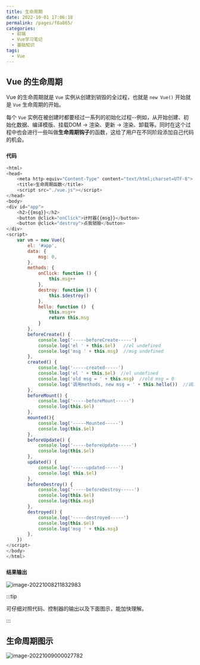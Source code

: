 ```yaml
---
title: 生命周期
date: 2022-10-01 17:06:18
permalink: /pages/f8a865/
categories:
  - 前端
  - Vue学习笔记
  - 基础知识
tags:
  - Vue
---
```


## Vue 的生命周期

Vue 的生命周期就是 `Vue` 实例从创建到销毁的全过程，也就是 `new Vue()` 开始就是 `Vue` 生命周期的开始。

每个 `Vue` 实例在被创建时都要经过一系列的初始化过程--例如，从开始创建、初始化数据、编译模版、挂载DOM -> 渲染、更新 -> 渲染、卸载等。同时在这个过程中也会进行一些叫做**生命周期钩子**的函数，这给了用户在不同阶段添加自己代码的机会。

### `代码`

```js
<html>
<head>
    <meta http-equiv="Content-Type" content="text/html;charset=UTF-8">
    <title>生命周期函数</title>
    <script src="./vue.js"></script>
</head>
<body>
<div id="app">
    <h2>{{msg}}</h2>
    <button @click="onClick">计时器{{msg}}</button>
    <button @click="destroy">点我销毁</button>
</div>
<script>
    var vm = new Vue({
        el: '#app',
        data: {
            msg: 0,
        },
        methods: {
            onClick: function () {
                this.msg++
            },
            destroy: function () {
                this.$destroy()
            },
            hello: function ()  {
                this.msg++
                return this.msg
            }
        },
        beforeCreate() {
            console.log('-----beforeCreate-----')
            console.log('el ' + this.$el)   //el undefined
            console.log('msg ' + this.msg)  //msg undefined
        },
        created() {
            console.log('-----created-----')
            console.log('el ' + this.$el)  //el undefined
            console.log('old msg = ' + this.msg)  //old msg = 0
            console.log('调用methods, new msg = ' + this.hello())  //调用methods, new msg = 1
        },
        beforeMount() {
            console.log('-----beforeMount-----')
            console.log(this.$el)
        },
        mounted(){
            console.log('-----Mounted-----')
            console.log(this.$el)
        },
        beforeUpdate() {
            console.log('-----beforeUpdate-----')
            console.log(this.$el)
        },
        updated() {
            console.log('-----updated-----')
            console.log( this.$el)
        },
        beforeDestroy() {
            console.log('-----beforeDestroy-----')
            console.log(this.$el)
            console.log(this.msg)
        },
        destroyed() {
            console.log('-----destroyed-----')
            console.log(this.$el)
            console.log('msg ' + this.msg)
        },
    })
</script>
</body>
</html>
```

### `结果输出`



![image-20221008211832983](https://picgo-1257291029.cos.ap-shanghai.myqcloud.com/blog_img%2Fvue-lifecycle-result.png)

:::tip

可仔细对照代码、控制器的输出以及下面图示，能加快理解。

:::

## 生命周期图示

![image-20221009000027782](https://picgo-1257291029.cos.ap-shanghai.myqcloud.com/blog_img%2Fvue-lifecycle.png)
